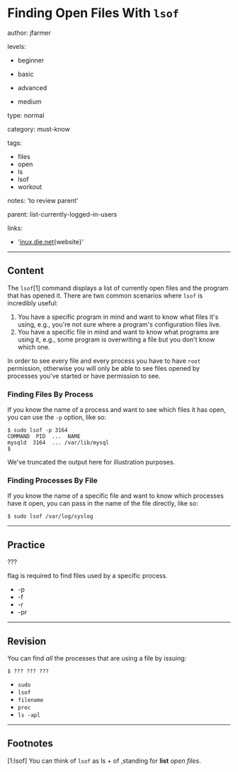 # Finding Open Files With `lsof`
author: jfarmer

levels:

  - beginner

  - basic

  - advanced

  - medium

type: normal

category: must-know

tags:
  - files
  - open
  - ls
  - lsof
  - workout


notes: 'to review parent'

parent: list-currently-logged-in-users

links:

  - '[inux.die.net](https://linux.die.net/man/8/lsof){website}'

---
## Content

The `lsof`[1] command displays a list of currently open files and the program that has opened it.  There are two common scenarios where `lsof` is incredibly useful:

1. You have a specific program in mind and want to know what files it's using, e.g., you're not sure where a program's configuration files live.
2. You have a specific file in mind and want to know what programs are using it, e.g., some program is overwriting a file but you don't know which one.

In order to see every file and every process you have to have `root` permission, otherwise you will only be able to see files opened by processes you've started or have permission to see.

### Finding Files By Process

If you know the name of a process and want to see which files it has open, you can use the `-p` option, like so:

```console
$ sudo lsof -p 3164
COMMAND  PID  ...  NAME
mysqld  3164  ... /var/lib/mysql
$
```

We've truncated the output here for illustration purposes.

### Finding Processes By File

If you know the name of a specific file and want to know which processes have it open, you can pass in the name of the file directly, like so:

```console
$ sudo lsof /var/log/syslog
```

---
## Practice

???

flag is required to find files used by a specific process.

* -p
* -f
* -r
* -pr

---
## Revision

You can find *all* the processes that are using a file by issuing:
```
$ ??? ??? ???
```
* `sudo`
* `lsof`
* `filename`
* `proc`
* `ls -apl`

---
## Footnotes

[1:lsof]
You can think of `lsof` as ls + of ,standing for **list** *open files*.
